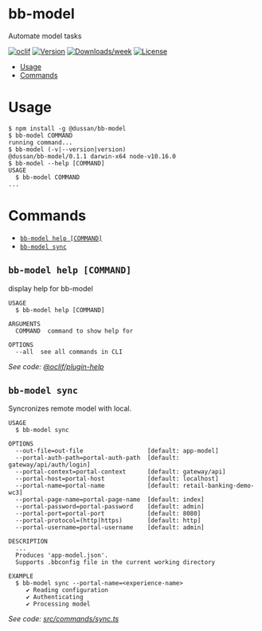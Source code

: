 bb-model
========

Automate model tasks

[![oclif](https://img.shields.io/badge/cli-oclif-brightgreen.svg)](https://oclif.io)
[![Version](https://img.shields.io/npm/v/bb-model.svg)](https://npmjs.org/package/bb-model)
[![Downloads/week](https://img.shields.io/npm/dw/bb-model.svg)](https://npmjs.org/package/bb-model)
[![License](https://img.shields.io/npm/l/bb-model.svg)](https://github.com/pet/bb-model/blob/master/package.json)

<!-- toc -->
* [Usage](#usage)
* [Commands](#commands)
<!-- tocstop -->
# Usage
<!-- usage -->
```sh-session
$ npm install -g @dussan/bb-model
$ bb-model COMMAND
running command...
$ bb-model (-v|--version|version)
@dussan/bb-model/0.1.1 darwin-x64 node-v10.16.0
$ bb-model --help [COMMAND]
USAGE
  $ bb-model COMMAND
...
```
<!-- usagestop -->
# Commands
<!-- commands -->
* [`bb-model help [COMMAND]`](#bb-model-help-command)
* [`bb-model sync`](#bb-model-sync)

## `bb-model help [COMMAND]`

display help for bb-model

```
USAGE
  $ bb-model help [COMMAND]

ARGUMENTS
  COMMAND  command to show help for

OPTIONS
  --all  see all commands in CLI
```

_See code: [@oclif/plugin-help](https://github.com/oclif/plugin-help/blob/v2.2.1/src/commands/help.ts)_

## `bb-model sync`

Syncronizes remote model with local.

```
USAGE
  $ bb-model sync

OPTIONS
  --out-file=out-file                  [default: app-model]
  --portal-auth-path=portal-auth-path  [default: gateway/api/auth/login]
  --portal-context=portal-context      [default: gateway/api]
  --portal-host=portal-host            [default: localhost]
  --portal-name=portal-name            [default: retail-banking-demo-wc3]
  --portal-page-name=portal-page-name  [default: index]
  --portal-password=portal-password    [default: admin]
  --portal-port=portal-port            [default: 8080]
  --portal-protocol=(http|https)       [default: http]
  --portal-username=portal-username    [default: admin]

DESCRIPTION
  ...
  Produces 'app-model.json'.
  Supports .bbconfig file in the current working directory

EXAMPLE
  $ bb-model sync --portal-name=<experience-name>
     ✔ Reading configuration
     ✔ Authenticating
     ✔ Processing model
```

_See code: [src/commands/sync.ts](https://github.com/milanovic-dusan/bb-model/blob/v0.1.1/src/commands/sync.ts)_
<!-- commandsstop -->
